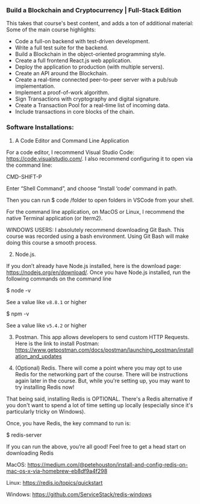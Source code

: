 ### Build a Blockchain and Cryptocurrency | Full-Stack Edition

This takes that course's best content, and adds a ton of additional material:
Some of the main course highlights:

- Code a full-on backend with test-driven development.
- Write a full test suite for the backend.
- Build a Blockchain in the object-oriented programming style.
- Create a full frontend React.js web application.
- Deploy the application to production (with multiple servers).
- Create an API around the Blockchain.
- Create a real-time connected peer-to-peer server with a pub/sub implementation.
- Implement a proof-of-work algorithm.
- Sign Transactions with cryptography and digital signature.
- Create a Transaction Pool for a real-time list of incoming data.
- Include transactions in core blocks of the chain.

### Software Installations:

1. A Code Editor and Command Line Application

For a code editor, I recommend Visual Studio Code: https://code.visualstudio.com/. I also recommend configuring it to open via the command line:

CMD-SHIFT-P

Enter “Shell Command”, and choose “Install ‘code’ command in path.

Then you can run $ code /folder to open folders in VSCode from your shell.

For the command line application, on MacOS or Linux, I recommend the native Terminal application (or Iterm2).



WINDOWS USERS: I absolutely recommend downloading Git Bash. This course was recorded using a bash environment. Using Git Bash will make doing this course a smooth process.



2. Node.js.

If you don’t already have Node.js installed, here is the download page: https://nodejs.org/en/download/. Once you have Node.js installed, run the following commands on the command line

$ node -v

See a value like `v8.8.1` or higher

$ npm -v

See a value like `v5.4.2` or higher



3. Postman. This app allows developers to send custom HTTP Requests. Here is the link to install Postman: https://www.getpostman.com/docs/postman/launching_postman/installation_and_updates



4. (Optional) Redis. There will come a point where you may opt to use Redis for the networking part of the course. There will be instructions again later in the course. But, while you're setting up, you may want to try installing Redis now!

That being said, installing Redis is OPTIONAL. There's a Redis alternative if you don't want to spend a lot of time setting up locally (especially since it's particularly tricky on Windows).

Once, you have Redis, the key command to run is:

$ redis-server

If you can run the above, you’re all good! Feel free to get a head start on downloading Redis

MacOS: https://medium.com/@petehouston/install-and-config-redis-on-mac-os-x-via-homebrew-eb8df9a4f298

Linux: https://redis.io/topics/quickstart

Windows: https://github.com/ServiceStack/redis-windows